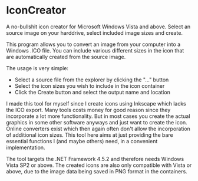 # IconCreator
A no-bullshit icon creator for Microsoft Windows Vista and above. Select an source image on your harddrive, select included image sizes and create.

This program allows you to convert an image from your computer into a Windows .ICO file.
You can include various different sizes in the icon that are automatically created from
the source image.

The usage is very simple:

* Select a source file from the explorer by clicking the "..." button
* Select the icon sizes you wish to include in the icon container
* Click the Create button and select the output name and location

I made this tool for myself since I create icons using Inkscape which lacks the ICO export.
Many tools costs money for good reason since they incorporate a lot more functionality. But
in most cases you create the actual graphics in some other software anyways and just want
to create the icon. Online converters exist which then again often don't allow the
incorporation of additional icon sizes.
This tool here aims at just providing the bare essential functions I (and maybe others) need,
in a convenient implementation.

The tool targets the .NET Framework 4.5.2 and therefore needs Windows Vista SP2 or above.
The created icons are also only compatible with Vista or above, due to the image data
being saved in PNG format in the containers.
